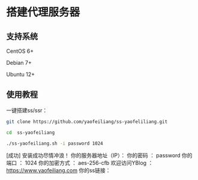 # 搭建代理服务器

## 支持系统
CentOS 6+

Debian 7+

Ubuntu 12+

## 使用教程
一键搭建ss/ssr：


``` bash
git clone https://github.com/yaofeiliang/ss-yaofeliliang.git

cd  ss-yaofeiliang

./ss-yaofeiliang.sh -i password 1024
```

[成功] 安装成功尽情冲浪！
你的服务器地址（IP）：
你的密码            ： password
你的端口            ： 1024
你的加密方式        ： aes-256-cfb
欢迎访问YBlog   ： https://www.yaofeiliang.com
你的ss链接：

